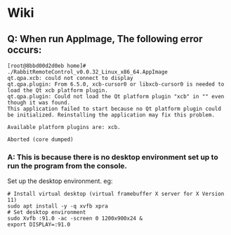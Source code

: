 # Wiki

## Q: When run AppImage, The following error occurs:

```
[root@8bbd00d2d0eb home]# ./RabbitRemoteControl_v0.0.32_Linux_x86_64.AppImage 
qt.qpa.xcb: could not connect to display 
qt.qpa.plugin: From 6.5.0, xcb-cursor0 or libxcb-cursor0 is needed to load the Qt xcb platform plugin.
qt.qpa.plugin: Could not load the Qt platform plugin "xcb" in "" even though it was found.
This application failed to start because no Qt platform plugin could be initialized. Reinstalling the application may fix this problem.

Available platform plugins are: xcb.

Aborted (core dumped)
```

### A: This is because there is no desktop environment set up to run the program from the console.
Set up the desktop environment. eg:

```
# Install virtual desktop (virtual framebuffer X server for X Version 11)
sudo apt install -y -q xvfb xpra
# Set desktop environment
sudo Xvfb :91.0 -ac -screen 0 1200x900x24 &
export DISPLAY=:91.0
```
